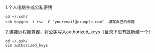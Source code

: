 1.个人电脑生成公私密钥

```she
cd ~/.ssh/
ssh-keygen -t rsa -C "youremail@example.com"  填写自己的邮箱
```

2.连接远程服务器，将公钥写入authorized_keys（目录下没有就新建一个）

```shel
cd ~/.ssh/
vim authorized_keys
```

